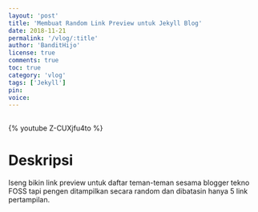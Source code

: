 ```yaml
---
layout: 'post'
title: 'Membuat Random Link Preview untuk Jekyll Blog'
date: 2018-11-21
permalink: '/vlog/:title'
author: 'BanditHijo'
license: true
comments: true
toc: true
category: 'vlog'
tags: ['Jekyll']
pin:
voice:
---
```


<div style="margin-top:30px;"></div>

{% youtube Z-CUXjfu4to %}

# Deskripsi

Iseng bikin link preview untuk daftar teman-teman sesama blogger tekno FOSS tapi pengen ditampilkan secara random dan dibatasin hanya 5 link pertampilan.
